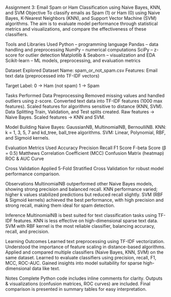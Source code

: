 Assignment 3: Email Spam or Ham Classification using Naive Bayes, KNN, and SVM
Objective
To classify emails as Spam (1) or Ham (0) using Naive Bayes, K-Nearest Neighbors (KNN), and Support Vector Machine (SVM) algorithms. The aim is to evaluate model performance through statistical metrics and visualizations, and compare the effectiveness of these classifiers.

Tools and Libraries Used
Python – programming language
Pandas – data handling and preprocessing
NumPy – numerical computations
SciPy – z-score for outlier detection
Matplotlib & Seaborn – visualization and EDA
Scikit-learn – ML models, preprocessing, and evaluation metrics

Dataset Explored
Dataset Name: spam_or_not_spam.csv
Features: Email text data (preprocessed into TF-IDF vectors)

Target Label:
0 → Ham (not spam)
1 → Spam

Tasks Performed
Data Preprocessing
Removed missing values and handled outliers using z-score.
Converted text data into TF-IDF features (1000 max features).
Scaled features for algorithms sensitive to distance (KNN, SVM).
Data Splitting
Train, Validation, and Test splits created.
Raw features → Naive Bayes.
Scaled features → KNN and SVM.

Model Building
Naive Bayes: GaussianNB, MultinomialNB, BernoulliNB.
KNN: k = 1, 3, 5, 7 and kd_tree, ball_tree algorithms.
SVM: Linear, Polynomial, RBF, and Sigmoid kernels.

Evaluation Metrics Used
Accuracy
Precision
Recall
F1 Score
F-beta Score (β = 0.5)
Matthews Correlation Coefficient (MCC)
Confusion Matrix (heatmap)
ROC & AUC Curve

Cross Validation
Applied 5-Fold Stratified Cross Validation for robust model performance comparison.

Observations
MultinomialNB outperformed other Naive Bayes models, showing strong precision and balanced recall.
KNN performance varied; higher k values stabilized predictions but reduced recall slightly.
SVM (RBF & Sigmoid kernels) achieved the best performance, with high precision and strong recall, making them ideal for spam detection.

Inference
MultinomialNB is best suited for text classification tasks using TF-IDF features.
KNN is less effective on high-dimensional sparse text data.
SVM with RBF kernel is the most reliable classifier, balancing accuracy, recall, and precision.

Learning Outcomes
Learned text preprocessing using TF-IDF vectorization.
Understood the importance of feature scaling in distance-based algorithms.
Applied and compared multiple classifiers (Naive Bayes, KNN, SVM) on the same dataset.
Learned to evaluate classifiers using precision, recall, F1, MCC, ROC-AUC.
Gained insights into model suitability for sparse high-dimensional data like text.

Notes
Complete Python code includes inline comments for clarity.
Outputs & visualizations (confusion matrices, ROC curves) are included.
Final comparison is presented in summary tables for easy interpretation.
